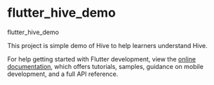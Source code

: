 # flutter_hive_demo

flutter_hive_demo

This project is simple demo of Hive to help learners understand Hive.




For help getting started with Flutter development, view the
[online documentation](https://docs.flutter.dev/), which offers tutorials,
samples, guidance on mobile development, and a full API reference.
